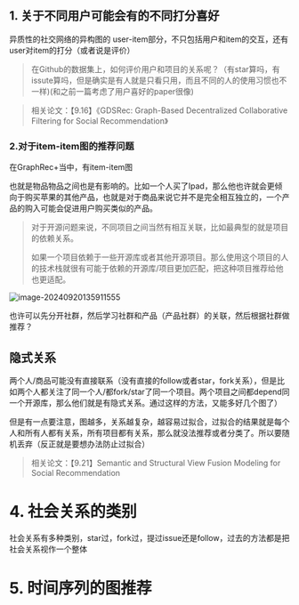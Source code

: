 ## 1. 关于不同用户可能会有的不同打分喜好

异质性的社交网络的异构图的 user-item部分，不只包括用户和item的交互，还有user对item的打分（或者说是评价）

> 在Github的数据集上，如何评价用户和项目的关系呢？（有star算吗，有issute算吗，但是确实是有人就是只看只用，而且不同的人的使用习惯也不一样)(和之前一篇考虑了用户喜好的paper很像)



> 相关论文：【9.16】《GDSRec: Graph-Based Decentralized Collaborative Filtering for Social Recommendation》

### 2.对于item-item图的推荐问题

在GraphRec+当中，有item-item图

也就是物品物品之间也是有影响的。比如一个人买了Ipad，那么他也许就会更倾向于购买苹果的其他产品，也就是对于商品来说它并不是完全相互独立的，一个产品的购入可能会促进用户购买类似的产品。

>  对于开源问题来说，不同项目之间当然有相互关联，比如最典型的就是项目的依赖关系。
>
> 如果一个项目依赖于一些开源库或者其他开源项目。那么使用这个项目的人的技术栈就很有可能于依赖的开源库/项目更加匹配，把这种项目推荐给他也更适配。

![image-20240920135911555](../../../../AppData/Roaming/Typora/typora-user-images/image-20240920135911555.png)

也许可以先分开社群，然后学习社群和产品（产品社群）的关联，然后根据社群做推荐？

## 隐式关系

两个人/商品可能没有直接联系（没有直接的follow或者star，fork关系），但是比如两个人都关注了同一个人/都fork/star了同一个项目。两个项目之间都depend同一个开源库，那么他们就是有隐式关系。通过这样的方法，又能多好几个图了）

但是有一点要注意，图越多，关系越复杂，越容易过拟合，过拟合的结果就是每个人和所有人都有关系，所有项目都有关系，那么就没法推荐或者分类了。所以要随机丢弃（反正就是要想办法防止过拟合）

> 相关论文：【9.21】Semantic and Structural View Fusion Modeling for Social Recommendation

# 4. 社会关系的类别

社会关系有多种类别，star过，fork过，提过issue还是follow，过去的方法都是把社会关系视作一个整体



# 5. 时间序列的图推荐


